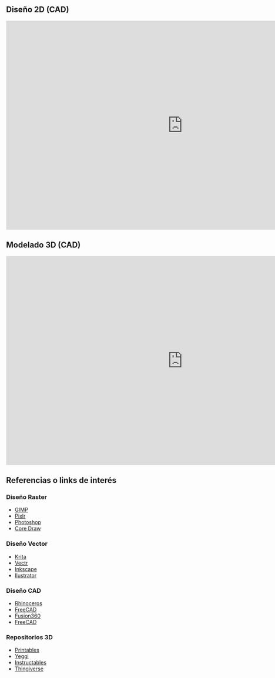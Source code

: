 ## Diseño 2D (CAD)

<iframe src="https://docs.google.com/presentation/d/e/2PACX-1vTnrVOPvgsYT0ADzUSC81botOUc47LhUz-gLwBjso54QvfczLNnceZYxIkFBaWy840JjGiP3Iz-wMYt/embed?start=false&loop=false&delayms=3000" frameborder="0" width="960" height="569" allowfullscreen="true" mozallowfullscreen="true" webkitallowfullscreen="true"></iframe>


## Modelado 3D (CAD)

<iframe src="https://docs.google.com/presentation/d/e/2PACX-1vTDKbiH7EHhKyCZLiGJ7Q8Mtru5_HtT5db2v8su9aPgeg740lS3xAbQOlVsHgyOA2mjkYcvC7GIE7YM/embed?start=false&loop=false&delayms=3000" frameborder="0" width="960" height="569" allowfullscreen="true" mozallowfullscreen="true" webkitallowfullscreen="true"></iframe>

## Referencias o links de interés

### Diseño Raster

* [GIMP](https://www.gimp.org/)
* [Pixlr](https://pixlr.com/es/)
* [Photoshop](https://www.adobe.com/es/products/photoshop.html)
* [Core Draw](https://www.coreldraw.com/la/)

### Diseño Vector

* [Krita](https://krita.org/en/)
* [Vectr](https://vectr.com/)
* [Inkscape](https://inkscape.org/es/)
* [Ilustrator](https://www.adobe.com/es/products/illustrator.html?promoid=RYGDN24L&mv=other)


### Diseño CAD

* [Rhinoceros](https://www.rhino3d.com/es/)
* [FreeCAD](https://www.freecadweb.org/)
* [Fusion360](https://www.autodesk.es/products/fusion-360/overview?term=1-YEAR&tab=subscription)
* [FreeCAD](https://www.freecadweb.org/)

### Repositorios 3D

* [Printables](https://www.printables.com/)
* [Yeggi](https://www.yeggi.com/)
* [Instructables](https://www.instructables.com/)
* [Thingiverse](https://www.thingiverse.com/)


